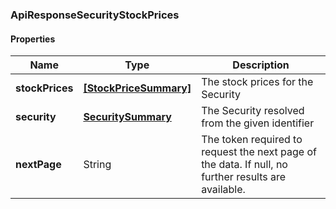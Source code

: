 
[//]: # (CLASS:ApiResponseSecurityStockPrices)

[//]: # (KIND:object)

### ApiResponseSecurityStockPrices

#### Properties

[//]: # (START_DEFINITION)

Name | Type | Description
------------ | ------------- | -------------
**stockPrices** | [**[StockPriceSummary]**](StockPriceSummary.md) | The stock prices for the Security &nbsp;
**security** | [**SecuritySummary**](SecuritySummary.md) | The Security resolved from the given identifier &nbsp;
**nextPage** | String | The token required to request the next page of the data. If null, no further results are available. &nbsp;

[//]: # (END_DEFINITION)


[//]: # (CONTAINED_CLASS:StockPriceSummary)


[//]: # (CONTAINED_CLASS:SecuritySummary)






